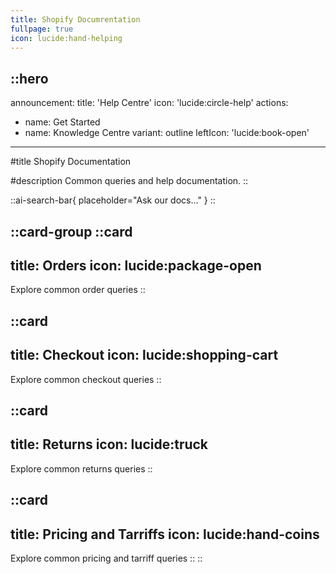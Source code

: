 ```yaml
---
title: Shopify Documrentation
fullpage: true
icon: lucide:hand-helping
---
```


::hero
---
announcement:
  title: 'Help Centre'
  icon: 'lucide:circle-help'
actions:
  - name: Get Started
  - name: Knowledge Centre
    variant: outline
    leftIcon: 'lucide:book-open'
---

#title
Shopify Documentation

#description
Common queries and help documentation.
::



::ai-search-bar{ placeholder="Ask our docs…" }
::



::card-group
  ::card
  ---
  title: Orders
  icon: lucide:package-open
  ---
  Explore common order queries
  ::

  ::card
  ---
  title: Checkout
  icon: lucide:shopping-cart
  ---
  Explore common checkout queries
  ::

  ::card
  ---
  title: Returns
  icon: lucide:truck
  ---
  Explore common returns queries
  ::

  ::card
  ---
  title: Pricing and Tarriffs
  icon: lucide:hand-coins
  ---
  Explore common pricing and tarriff queries
  ::
::





                                            
